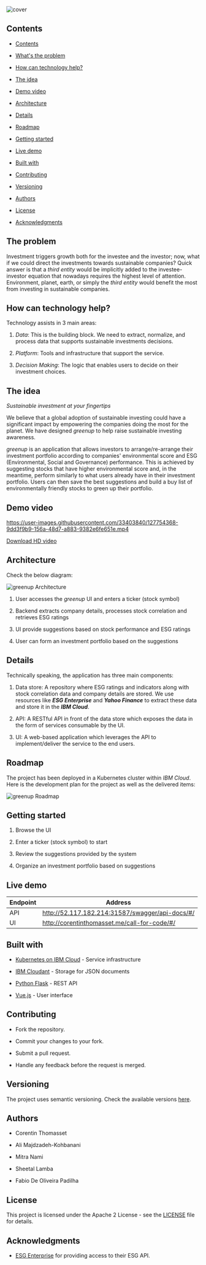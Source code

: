 ![cover](./docs/cover.jpg "greenup cover")
## Contents
  
- [Contents](#contents)
  
- [What's the problem](#the-problem)
  
- [How can technology help?](#how-can-technology-help)
  
- [The idea](#the-idea)
  
- [Demo video](#demo-video)
  
- [Architecture](#architecture)
  
- [Details](#details)
  
- [Roadmap](#roadmap)
  
- [Getting started](#getting-started)
  
- [Live demo](#live-demo)
  
- [Built with](#built-with)
  
- [Contributing](#contributing)
  
- [Versioning](#versioning)
  
- [Authors](#authors)
  
- [License](#liecense)
  
- [Acknowledgments](#acknowledgments)

## The problem

Investment triggers growth both for the investee and the investor; now, what if we could direct the investments towards sustainable companies? Quick answer is that a *third entity* would be implicitly added to the investee-investor equation that nowadays requires the highest level of attention. Environment, planet, earth, or simply the *third entity* would benefit the most from investing in sustainable companies.

## How can technology help?

Technology assists in 3 main areas:

1. _Data_: This is the building block. We need to extract, normalize, and process data that supports sustainable investments decisions.

2. _Platform_: Tools and infrastructure that support the service. 

3. _Decision Making_: The logic that enables users to decide on their investment choices.

## The idea

*Sustainable investment at your fingertips*

We believe that a global adoption of sustainable investing could have a significant impact by empowering the companies doing the most for the planet. We have designed *greenup* to help raise sustainable investing awareness.

*greenup* is an application that allows investors to arrange/re-arrange their investment portfolio according to companies' environmental score and ESG (Environmental, Social and Governance) performance. This is achieved by suggesting stocks that have higher environmental score and, in the meantime, perform similarly to what users already have in their investment portfolio. Users can then save the best suggestions and build a buy list of environmentally friendly stocks to green up their portfolio.


## Demo video

https://user-images.githubusercontent.com/33403840/127754368-9dd3f9b9-156a-48d7-a883-9382e6fe651e.mp4

[Download HD video](https://drive.google.com/file/d/1r4yQIUOFfheM4IeZZv-ku4P7PRCkj73v/view)

## Architecture

Check the below diagram:

![greenup Architecture](./docs/greenup_arch.png "greenup Architecture")

1. User accesses the *greenup* UI and enters a ticker (stock symbol)

2. Backend extracts company details, processes stock correlation and retrieves ESG ratings 

3. UI provide suggestions based on stock performance and ESG ratings

4. User can form an investment portfolio based on the suggestions

## Details

Technically speaking, the application has three main components:

1. Data store: A repository where ESG ratings and indicators along with stock correlation data and company details are stored. We use resources like ***ESG Enterprise*** and ***Yahoo Finance*** to extract these data and store it in the ***IBM Cloud***.

2. API: A RESTful API in front of the data store which exposes the data in the form of services consumable by the UI.

3. UI: A web-based application which leverages the API to implement/deliver the service to the end users.

## Roadmap

The project has been deployed in a Kubernetes cluster within *IBM Cloud*. Here is the development plan for the project as well as the delivered items:

![greenup Roadmap](./docs/roadmap.png "greenup Roadmap")

## Getting started

1. Browse the UI

2. Enter a ticker (stock symbol) to start

3. Review the suggestions provided by the system

4. Organize an investment portfolio based on suggestions

## Live demo

| Endpoint | Address                                         |
| -------- | ----------------------------------------------- |
| API      | http://52.117.182.214:31587/swagger/api-docs/#/ |
| UI       | http://corentinthomasset.me/call-for-code/#/    |

## Built with

- [Kubernetes on IBM Cloud](https://cloud.ibm.com/catalog?search=kubernetes%20service#search_results) - Service infrastructure

- [IBM Cloudant](https://cloud.ibm.com/catalog?search=cloudant#search_results) - Storage for JSON documents

- [Python Flask](https://flask.palletsprojects.com/en/2.0.x/) - REST API

- [Vue.js](https://vuejs.org/) - User interface

## Contributing

* Fork the repository.

* Commit your changes to your fork.

* Submit a pull request.

* Handle any feedback before the request is merged.

## Versioning

The project uses semantic versioning. Check the available versions [here](https://github.com/corentinthomasset/ibm-call-for-code-2021/tags).

## Authors

* Corentin Thomasset

* Ali Majdzadeh-Kohbanani

* Mitra Nami

* Sheetal Lamba

* Fabio De Oliveira Padilha

## License

This project is licensed under the Apache 2 License - see the [LICENSE](LICENSE) file for details.

## Acknowledgments

- [ESG Enterprise](https://www.esgenterprise.com/) for providing access to their ESG API.
